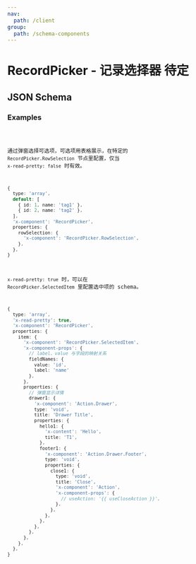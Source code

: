 ```yaml
---
nav:
  path: /client
group:
  path: /schema-components
---
```


# RecordPicker - 记录选择器 <Badge>待定</Badge>

## JSON Schema

### Examples

<code src="./demos/demo1.tsx"/>

通过弹窗选择可选项，可选项用表格展示，在特定的 `RecordPicker.RowSelection` 节点里配置，仅当 `x-read-pretty: false` 时有效。

```ts
{
  type: 'array',
  default: [
    { id: 1, name: 'tag1' },
    { id: 2, name: 'tag2' },
  ],
  'x-component': 'RecordPicker',
  properties: {
    rowSelection: {
      'x-component': 'RecordPicker.RowSelection',
    },
  },
}
```

`x-read-pretty: true` 时，可以在 `RecordPicker.SelectedItem` 里配置选中项的 schema。

```ts
{
  type: 'array',
  'x-read-pretty': true,
  'x-component': 'RecordPicker',
  properties: {
    item: {
      'x-component': 'RecordPicker.SelectedItem',
      'x-component-props': {
        // label、value 与字段的映射关系
        fieldNames: {
          value: 'id',
          label: 'name'
        },
      },
      properties: {
        // 弹窗显示详情
        drawer1: {
          'x-component': 'Action.Drawer',
          type: 'void',
          title: 'Drawer Title',
          properties: {
            hello1: {
              'x-content': 'Hello',
              title: 'T1',
            },
            footer1: {
              'x-component': 'Action.Drawer.Footer',
              type: 'void',
              properties: {
                close1: {
                  type: 'void',
                  title: 'Close',
                  'x-component': 'Action',
                  'x-component-props': {
                    // useAction: '{{ useCloseAction }}',
                  },
                },
              },
            },
          },
        },
      },
    },
  },
}
```
